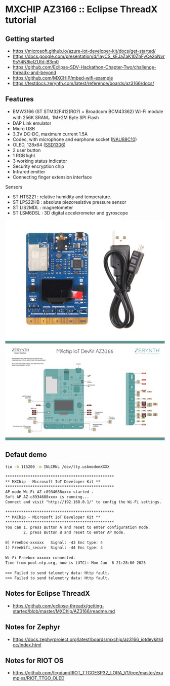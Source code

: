 # MXCHIP AZ3166 :: Eclipse ThreadX tutorial

## Getting started

* https://microsoft.github.io/azure-iot-developer-kit/docs/get-started/
* https://docs.google.com/presentation/d/1ayCS_kEJaZaK10ZhFyCe2oNvr9sY4N8ieIZUfd-B3m0
* https://github.com/Eclipse-SDV-Hackathon-Chapter-Two/challenge-threadx-and-beyond
* https://github.com/MXCHIP/mbed-wifi-example
* https://testdocs.zerynth.com/latest/reference/boards/az3166/docs/

## Features

* EMW3166 (ST STM32F412(RG?) + Broadcom BCM43362) Wi-Fi module with 256K SRAM，1M+2M Byte SPI Flash
* DAP Link emulator
* Micro USB
* 3.3V DC-DC, maximum current 1.5A
* Codec, with microphone and earphone socket ([NAU88C10](https://www.nuvoton.com/export/resource-files/en-us--DS_NAU88C10_DataSheet_EN_Rev2.1.pdf))
* OLED, 128x64 ([SSD1306](https://cdn-shop.adafruit.com/datasheets/SSD1306.pdf))
* 2 user button
* 1 RGB light
* 3 working status indicator
* Security encryption chip
* Infrared emitter
* Connecting finger extension interface

Sensors
* ST HTS221 : relative humidity and temperature.
* ST LPS22HB : absolute piezoresistive pressure sensor
* ST LIS2MDL : magnetometer
* ST LSM6DSL : 3D digital accelerometer and gyroscope

![mxchip-az3166](media/mxchip-az3166-01.jpg)
![pinout](media/az3166_pin_io.jpg)

## Defaut demo

```bash
tio -b 115200 -m INLCRNL /dev/tty.usbmodemXXXX
```

```
************************************************
** MXChip - Microsoft IoT Developer Kit **
************************************************
AP mode Wi-Fi AZ-c8934688xxxx started .
Soft AP AZ-c8934688xxxx is running...
Connect and visit "http://192.168.0.1/" to config the Wi-Fi settings.

************************************************
** MXChip - Microsoft IoT Developer Kit **
************************************************
You can 1. press Button A and reset to enter configuration mode.
        2. press Button B and reset to enter AP mode.

0) Freebox-xxxxxx	Signal: -43	Enc type: 4
1) FreeWifi_secure	Signal: -44	Enc type: 4

Wi-Fi Freebox-xxxxxx connected.
Time from pool.ntp.org, now is (UTC): Mon Jan  6 21:28:00 2025

>>> Failed to send telemetry data: Http fault.
>>> Failed to send telemetry data: Http fault.
```

## Notes for Eclipse ThreadX
* https://github.com/eclipse-threadx/getting-started/blob/master/MXChip/AZ3166/readme.md

## Notes for Zephyr

* https://docs.zephyrproject.org/latest/boards/mxchip/az3166_iotdevkit/doc/index.html
 
## Notes for RIOT OS

* https://github.com/fcgdam/RIOT_TTGOESP32_LORA_V1/tree/master/examples/RIOT_TTGO_OLED